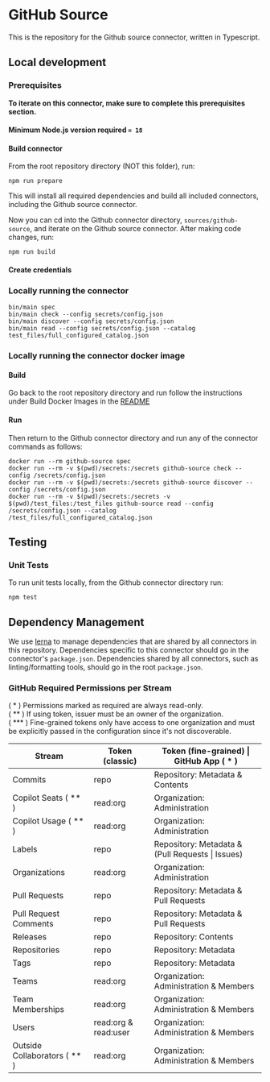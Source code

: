 # GitHub Source

This is the repository for the Github source connector, written in Typescript.

## Local development

### Prerequisites

**To iterate on this connector, make sure to complete this prerequisites
section.**

#### Minimum Node.js version required `= 18`

#### Build connector

From the root repository directory (NOT this folder), run:

```
npm run prepare
```

This will install all required dependencies and build all included connectors,
including the Github source connector.

Now you can cd into the Github connector directory, `sources/github-source`,
and iterate on the Github source connector. After making code changes, run:

```
npm run build
```

#### Create credentials

### Locally running the connector

```
bin/main spec
bin/main check --config secrets/config.json
bin/main discover --config secrets/config.json
bin/main read --config secrets/config.json --catalog test_files/full_configured_catalog.json
```

### Locally running the connector docker image

#### Build

Go back to the root repository directory and run follow the instructions under
Build Docker Images in the [README](../../README.md)

#### Run

Then return to the Github connector directory and run any of the connector
commands as follows:

```
docker run --rm github-source spec
docker run --rm -v $(pwd)/secrets:/secrets github-source check --config /secrets/config.json
docker run --rm -v $(pwd)/secrets:/secrets github-source discover --config /secrets/config.json
docker run --rm -v $(pwd)/secrets:/secrets -v $(pwd)/test_files:/test_files github-source read --config /secrets/config.json --catalog /test_files/full_configured_catalog.json
```

## Testing

### Unit Tests

To run unit tests locally, from the Github connector directory run:

```
npm test
```

## Dependency Management

We use [lerna](https://lerna.js.org/) to manage dependencies that are shared by
all connectors in this repository. Dependencies specific to this connector
should go in the connector's `package.json`. Dependencies shared by all
connectors, such as linting/formatting tools, should go in the root
`package.json`.

### GitHub Required Permissions per Stream

( * ) Permissions marked as required are always read-only.\
( ** ) If using token, issuer must be an owner of the organization.\
( *** ) Fine-grained tokens only have access to one organization and must be explicitly passed in the configuration since it's not discoverable.


| Stream                       | Token (classic)      | Token (fine-grained) \| GitHub App ( * )         |
|------------------------------|----------------------|--------------------------------------------------|
| Commits                      | repo                 | Repository: Metadata & Contents                  |
| Copilot Seats ( ** )         | read:org             | Organization: Administration                     |
| Copilot Usage ( ** )         | read:org             | Organization: Administration                     |
| Labels                       | repo                 | Repository: Metadata & (Pull Requests \| Issues) |
| Organizations                | read:org             | Organization: Administration                     |   
| Pull Requests                | repo                 | Repository: Metadata & Pull Requests             |
| Pull Request Comments        | repo                 | Repository: Metadata & Pull Requests             |
| Releases                     | repo                 | Repository: Contents                             |
| Repositories                 | repo                 | Repository: Metadata                             |
| Tags                         | repo                 | Repository: Metadata                             |
| Teams                        | read:org             | Organization: Administration & Members           |
| Team Memberships             | read:org             | Organization: Administration & Members           |
| Users                        | read:org & read:user | Organization: Administration & Members           |
| Outside Collaborators ( ** ) | read:org             | Organization: Administration & Members           |
